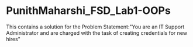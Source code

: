 # PunithMaharshi_FSD_Lab1-OOPs
This contains a solution for the Problem Statement:"You are an IT Support Administrator and are charged with the task of creating credentials for new hires"
